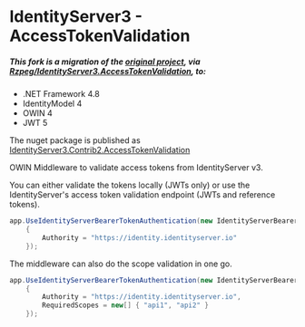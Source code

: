 IdentityServer3 - AccessTokenValidation
====================================================

##### This fork is a migration of the [original project](https://github.com/IdentityServer/IdentityServer3.AccessTokenValidation), via [Rzpeg/IdentityServer3.AccessTokenValidation](https://github.com/Rzpeg/IdentityServer3.AccessTokenValidation), to:
- .NET Framework 4.8
- IdentityModel 4
- OWIN 4
- JWT 5

The nuget package is published as [IdentityServer3.Contrib2.AccessTokenValidation](https://www.nuget.org/packages/IdentityServer3.Contrib2.AccessTokenValidation/)

OWIN Middleware to validate access tokens from IdentityServer v3.

You can either validate the tokens locally (JWTs only) or use the IdentityServer's access token validation endpoint (JWTs and reference tokens).

```csharp
app.UseIdentityServerBearerTokenAuthentication(new IdentityServerBearerTokenAuthenticationOptions
    {
        Authority = "https://identity.identityserver.io"
    });
```

The middleware can also do the scope validation in one go.

```csharp
app.UseIdentityServerBearerTokenAuthentication(new IdentityServerBearerTokenAuthenticationOptions
    {
        Authority = "https://identity.identityserver.io",
        RequiredScopes = new[] { "api1", "api2" }
    });
```
